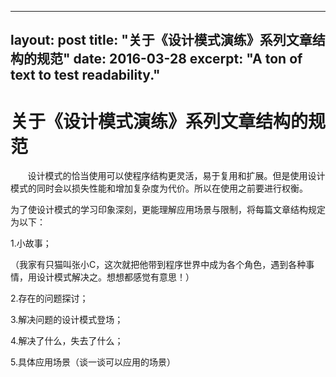 
---
layout: post
title: "关于《设计模式演练》系列文章结构的规范"
date: 2016-03-28
excerpt: "A ton of text to test readability."
---
# 关于《设计模式演练》系列文章结构的规范


 &#160; &#160; &#160; &#160;设计模式的恰当使用可以使程序结构更灵活，易于复用和扩展。但是使用设计模式的同时会以损失性能和增加复杂度为代价。所以在使用之前要进行权衡。

为了使设计模式的学习印象深刻，更能理解应用场景与限制，将每篇文章结构规定为以下：

1.小故事；

（我家有只猫叫张小C，这次就把他带到程序世界中成为各个角色，遇到各种事情，用设计模式解决之。想想都感觉有意思！）

2.存在的问题探讨；

3.解决问题的设计模式登场；

4.解决了什么，失去了什么；

5.具体应用场景（谈一谈可以应用的场景）
